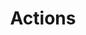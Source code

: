 ---
layout: default-nav
type: card
formsum: formative
sortorder: 6.0
appsused: psd
title: "Actions"
level: cg4
brightspace: "https://brightspace.algonquincollege.com/d2l/lms/dropbox/user/folder_submit_files.d2l?db=123827&grpid=0&isprv=&bp=0&ou=145538"
submission: "generic-zip-folder"
links:
video: "https://www.youtube.com/embed/videoseries?list=PL4qBMvigUSLBLWRrHy7k9Kc17Bpt0BnZi"
downloads: "https://www.dropbox.com/s/gigiehzqkjch9vr/photoshop-actions.zip?dl=1"
description: "Performing repetitive tasks on your computer can cause errors and be really tedious. Automator is an often ignored app which can save you a ton of time."
details: |
  ## Why Use Actions?

  There are quite a few tasks a Photoshop user is required to do on a regular basis. Tasks like sharpening or resizing photos are done really often. Well, imagine if you could create your own custom sharpening workflow that's triggered with the click of a button. That's what Photoshop Actions bring to the table

  When you click the <span class="command">Record</span> button at the bottom of the Actions panel, Photoshop will record all the menus you access, all the buttons you click and all the values you enter. It will *not* record some things, like painting with a brush or the passage of time while it's recording.

  ## The Actions Panel

  The Actions panel contains sets. In the sets are the individual actions. In the actions are the steps you've recorded.

  <figure>
  <img class="size33" alt="photoshop-actions-panel" src="/images/photoshop-actions/photoshop-actions-panel.jpg">
  <figcaption>
  <ol class="width100">
    <li>Stop playing or recording</li>
    <li>Begin recording</li>
    <li>Play Selection</li>
    <li>Create a new set</li>
    <li>Create a new Action</li>
    <li>Delete</li>
  </ol>
  </figcaption>
  </figure>

  This is my current Actions panel. You can see my actions are in a set called Al's Actions.

  If you want a clean panel, you can delete the default set of actions Adobe has included with Photoshop. They're really useless.

  ## The Actions Panel

  To create a new Action, click on the button at the bottom of the panel, or use the panel menu.

    <figure>
    <img class="size50" alt="photoshop-new-action-dialogue" src="/images/photoshop-actions/photoshop-new-action-dialogue.jpg">
  <figcaption>
    This is the New Action dialogue.
  </figcaption>
  </figure>

  The *New Action* dialogue allows you to name your action. Choose the actions set you want to store it in. You can attribute a keyboard shortcut to your action. A colour can also be given to the action. This colour shows when you set your Actions panel to Button Mode.

    <figure>
    <img class="size50" alt="photoshop-actions-panel-button-mode" src="/images/photoshop-actions/photoshop-actions-panel-button-mode.jpg">
  <figcaption>
    The Acions panel in button mode.
  </figcaption>
  </figure>

  When the panel is in Button Mode, you simply need to click on an action once to have it play. Notice the Play button isn't even there.

  ## Our First Action

  Sharpening photos is a common task which lends itself to automation. We'll set up a workflow which runs through a series of actions, but asks for parameters along the way.

  We'll use the *Sharpen with High Pass* technique to sharpen a photo. All you'll need to do in the future is to hit the <span class="command">Play</span> button in the Actions panel to sharpen any photo.

    <figure>
    <img class="size100" alt="photoshop-actions-panel-sharpen" src="/images/photoshop-actions/photoshop-actions-sharpen-high-pass.jpg">
  <figcaption>
    Sharpen your photos with an action.
  </figcaption>
  </figure>

  Note that the <span class="command">Toggle Dialogue On/Off</span> button is turned on. This makes it that when the action runs, the High Pass dialogue will prompt you for a setting. Every photo needs a different value in the filter, so it's convenient to have this option.

  If you make a mistake while recording an action, you can continue recording, then fix it after. Complete your recording. Target the step with the error, then hit delete. Click the record button, then perform the corrected step. Stop recording. Done!

  ## The Image Processor

  Photoshop's Image Processor is a built-in automation powerhouse. You can batch-export images and much, much more.

  <figure>
      <img class="size75" alt="photoshop-image-processor-dialogue" src="/images/photoshop-actions/photoshop-image-processor-dialogue.jpg">
  <figcaption>
  <ol>
    <li>Feed Image Processor a folder of images.</li>
    <li>Tell Image Processor where to save the output of the processing.</li>
    <li>Choose one or more file formats and settings in which to save your images.</li>
    <li>Run an action on the processed images.</li>
  </ol>
  </figcaption>
  </figure>

  The Image Processor converts and processes multiple files. It lets you process files without first creating an action.

  You can do any of the following in the Image Processor:

  * Convert a set of files to either JPEG, PSD, or TIFF format; or convert files simultaneously to all three formats.
  * Process a set of camera raw files using the same options.
  * Resize images to fit within specified pixel dimensions.
  * Embed a color profile or convert a set of files to sRGB and save them as JPEG images for the web.

  It works with Photoshop (psd), JPEG, and camera raw files.

  ### Image Processor + Actions!

  We've covered Image Processor and Actions on their own. Now let's see how powerful they can be when combined.

  Photoshop's Image Processor is a powerful tool. What really amps up it's juice is the Actions menu at the bottom. On top of changing file types and resizing on the fly, you can have it run an action. Knowing that an action can do pretty much anything in Photoshop, makes the Image Processor your go-to automation tool.

  <figure>
      <img class="size100" alt="photoshop-actions-image-processor-actions" src="/images/photoshop-actions/photoshop-actions-image-processor-actions.jpg">
  <figcaption>
    The Image Processor dialogue. It runs a Gradient Map action, then saves the file as a 500px native Photoshop file.
  </figcaption>
  </figure>

  Let's create a new action that makes the images look monochromatic, with an orange colour cast. We'll use a "Gradient Map" adjustment layer to achieve this.

  We'll apply the Image Processor to the provided photos. While we're at it, let's make the images 500 pixels wide and save them as native .psd files. Save them into the 03-image-processor+actions-output folder.

  ## Batch Workflows

  Once you've recorded a workflow, you can apply it to as many image files as you wish. This is what File > Automate > Batch... does.

    <figure>
    <img class="size75" alt="photoshop-batch-menu" src="/images/photoshop-actions/photoshop-batch-menu.jpg">
  <figcaption>
    Launch a batch workflow on many files.
  </figcaption>
  </figure>

  A single action is very practical for affecting one or a few images. You just open the image, click the <span class="command">Play</span> button in the Actions panel, sit back and watch the magic happen. But what if you have 20 images, or 200, or even 20,000?

  Batch processing is key to applying an action to a large number of images. You set up your action beforehand. Go <span class="command">File > Automate, Batch...</span> In the Batch dialogue, you get options for locating the files and re-naming them.

    <figure>
    <img class="size75" alt="photoshop-batch-dialogue" src="/images/photoshop-actions/photoshop-batch-dialogue.jpg">
  <figcaption>
    The Batch dialogue.
  </figcaption>
  </figure>

  1. Play: Which action are you going to run on all your images?
    * Override action "Open" commands: When checked, this will process the images specified above rather than images your action may ask for.
    * Suppress File Open Options Dialogs: Sometimes, when a file is opened, Photoshop presents a dialogue. When checked, this will suppress that dialogue and continue processing.
  2. Source: Give the command a folder of images to process.
  3. Errors: If Photoshop encounteres a problem while it processes the images, it can log the errors in a text file, then continue with the rest of the images.
  4. Destination: Tell Photoshop where to put the completed images.
  5. File Naming: Set up costom a file naming convention for the processed files.
    * If the action you've recored has a *Save As...* command in it, this option will ignore it. It will save the files where you tell it here, with a custom name.

  Let's run our Sharpen with High Pass action on our source photos. Save them to the the 04-batch-processing-output folder.

  ## Crop & Straighten Photos

  The Crop and Straighten script in Photoshop can be a real time-saver if you have a series of photos you need to crop and straighten.

  If you're in the process of digitizing old photos, you may think you're stuck with scanning only one print at a time. Photoshop can help you if you scan more than one.

    <figure>
    <img class="size75" alt="photoshop-scan" src="/images/photoshop-actions/photoshop-scan.jpg">
  <figcaption>
    Six photos scanned at once. All askew.
  </figcaption>
  </figure>

  Place as many images on your flatbed scanner as can fit. It doesn't even matter if they move a bit when you close the lid. Just make sure the photos aren't overlapping. Go ahead and scan your photos into one file.

  Once you have your scan, you can use <span class="command">File > Automate > Crop and Straighten</span>. This script will magically create a separate file with each photo in it.

    <figure>
    <img class="size75" alt="photoshop-crop-and-straighten-output" src="/images/photoshop-actions/photoshop-crop-and-straighten-output.jpg">
  <figcaption>
    Crop and Straighten output. All photos straightened.
  </figcaption>
  </figure>

  The one condition for this to work is that the backgrounds of the photos are not completely white. When Photoshop produces the separate file, it detects the edges of each one. If the background of your photo is completely white, it may not be able to differentiate it from the scanner's white lid.

  Run the script on the 05-crop-and-straighten.jpg photo. Save the resulting images in the 05-crop-and-straighten-output folder.

  ## Using Photomerge

  Photoshop includes a function called Photomerge. It's under the <span class="command">File > Automate</span> menu. It receives a series of photos. Your source photographs play a large role in panoramic compositions. You need to have enough overlap between the photos for Photoshop to know how to stitch them together.

  <figure>
    <img class="size100" alt="photoshop-actions-photomerge" src="/images/photoshop-actions/photoshop-actions-photomerge.jpg">
  <figcaption>
    This is how you use Photoshop's Photomerge feature to create a panorama.
  </figcaption>
  </figure>

  Create a panorama with the photos in the 06-photomerge > 00-photos-to-merge folder. Save the resulting file in the 06-photomerge folder.

  ## Creating a Droplet

  A droplet is a file you can keep anywhere on your computer. When you drop image file on it, it will perform a workflow. A droplet applies an action to one or more images, or a folder of images that you drag onto the droplet icon.

  <img class="size15" alt="photoshop-actions-photomerge" src="/images/photoshop-actions/photoshop-droplet.svg">

  Actions are the basis for creating droplets — you must create the desired action in the Actions panel before creating a droplet.

  1. Choose <span class="command">File > Automate > Create Droplet</span>.
  2. Specify where to save the droplet. Click <span class="command">Choose</span> in the *Save Droplet In* section of the dialogue box and navigate to the location.
  3. Select the Action Set, and then designate which action you intend to use within the Set and Action menus. Select the action in the Actions panel before you open the dialog box to pre-select these menus.
  4. Set processing, saving, and file naming options.

  Let's create a droplet which will perform the *Sharpen with High Pass* workflow on our photos.

  <figure>
    <img class="size100" alt="photoshop-actions-create-droplet" src="/images/photoshop-actions/photoshop-actions-create-droplet.jpg">
  <figcaption>
    The Create Droplet dialogue.
  </figcaption>
  </figure>

  Save the droplet in the 07-droplet folder. Run the sharpening workflow. Log your errors to a text file in the same folder. Output the resulting files into the provided 00-droplet-output folder.

  <img class="size75" alt="photoshop-actions-create-droplet-locations" src="/images/photoshop-actions/photoshop-actions-create-droplet-locations.jpg">

  ### Processing files with droplets

  Drag files or a folder of images onto the droplet icon. Photoshop will launch if it is not already running. It will open and process each file, one after the other. You can work in other applications while it's running, but they will likely perform more slowly, since Photoshop is working as hard as it can.

  <div class="attentionbox tip">
    Remember that Automator can do many simple tasks Photoshop can. The added benefit is that it doesn't open the images. It's more limited, but it runs much, much faster.
  </div>

  ### Back Up Droplet Actions

  A droplet is based on an action. Let's say you create your action, then create a droplet. You delete the action from the panel. You then lose the droplet. You'll need to re-record the action to create the droplet from it.

  <img class="size15" alt="photoshop-actions-saved-file" src="/images/photoshop-actions/photoshop-actions-saved-file.jpg">

  In order to not lose anything, record the action, then go to the panel menu. Choose <span class="command">Save Action...</span>. This will save a file on your computer with the whole set of actions in it, which you can re-load in the panel.

  ## Creating Contact Sheets

  Contact sheets can be used to aid photo selection after a shoot. They can be presented to clients for approvals. In other words, they're very convenient to have around. The challenge is that creating them manually would be very tedious.

  The dialogue is big, but pretty easy to use. The options are clear. Note that you can preserve layers, which makes the contact sheet easily editable.

  <figure>
      <img class="size100" alt="photoshop-actions-contact-sheet" src="/images/photoshop-actions/photoshop-actions-contact-sheet.jpg">
  <figcaption>
    Run the Contact Sheet script on the provided photos. Save it to the 08-contact-sheet folder.
  </figcaption>
  </figure>

  Run the Contact Sheet script on the provided images. Save the resulting files into the 08-contact-sheet folder.

assignment: |
  ## Image Processor

  1. Feed the Image Processor dialogue the source images.
  2. Convert the images to jpeg, psd and tiff files.
  3. Resize the images to 512 pixels.
  4. Do nothing in the section 4 at the bottom of the dialogue.
  5. Have the processed photos put in the 01-image-processor-output folder.

  ## Crop & Straighten

  Run the Crop & Straighten script on the 02-crop-and-straighten.psd image. Save the results in the 02-crop-and-straighten-output folder.

  ## Photomerge

  Use the images in 06-photomerge > 00-photos-to-merge to create a panorama using Photomerge. Let's turn on <span class="command">Content Aware Fill Transparent Areas</span>.

  <img class="size100" alt="photoshop-actions-photomerge" src="/images/photoshop-actions/photoshop-actions-photomerge.jpg">

  Save the resulting panorama into the 03-photomerge > 00-photos-to-merge folder.

  ## Contact Sheet

  Create a contact sheet with the provided photos. Save the file(s) in the 04-contact-sheet folder.
---